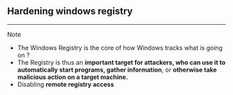 ## Hardening windows registry
---
>[!note]
>- The Windows Registry is the core of how Windows tracks what is going on ?
>- The Registry is thus an **important target for attackers, who can use it to automatically start programs, gather information**, or **otherwise take malicious action on a target machine.**
>- Disabling **remote registry access**



